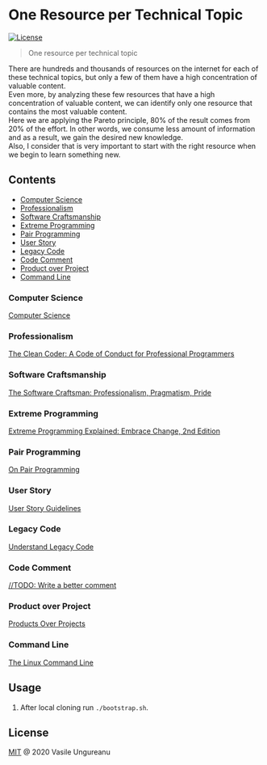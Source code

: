 # One Resource per Technical Topic

<a href="https://github.com/VasileUngureanu/repository-template/blob/master/LICENSE"><img src="https://img.shields.io/badge/license-MIT-green.svg" alt="License"></a>

> One resource per technical topic

There are hundreds and thousands of resources on the internet for each of these technical topics, but only a few of them have a high concentration of valuable content.
<br />
Even more, by analyzing these few resources that have a high concentration of valuable content, we can identify only one resource that contains the most valuable content.
<br />
Here we are applying the Pareto principle, 80% of the result comes from 20% of the effort. In other words, we consume less amount of information and as a result, we gain the desired new knowledge.
<br />
Also, I consider that is very important to start with the right resource when we begin to learn something new.

## Contents

* [Computer Science](#computer-science)
* [Professionalism](#professionalism)
* [Software Craftsmanship](#software-craftsmanship)
* [Extreme Programming](#extreme-programming)
* [Pair Programming](#pair-programming)
* [User Story](#user-story)
* [Legacy Code](#legacy-code)
* [Code Comment](#code-comment)
* [Product over Project](#product-over-project)
* [Command Line](#command-line)

### Computer Science

[Computer Science](https://www.youtube.com/channel/UCSX3MR0gnKDxyXAyljWzm0Q)

### Professionalism

[The Clean Coder: A Code of Conduct for Professional Programmers](https://www.goodreads.com/book/show/10284614-the-clean-coder)

### Software Craftsmanship

[The Software Craftsman: Professionalism, Pragmatism, Pride](https://www.goodreads.com/book/show/23215733-the-software-craftsman)

### Extreme Programming

[Extreme Programming Explained: Embrace Change, 2nd Edition](https://www.goodreads.com/book/show/67833.Extreme_Programming_Explained)

### Pair Programming

[On Pair Programming](https://martinfowler.com/articles/on-pair-programming.html)

### User Story

[User Story Guidelines](https://codurance.com/2015/03/20/user-stories-guidelines/)

### Legacy Code

[Understand Legacy Code](https://understandlegacycode.com/)

### Code Comment

[//TODO: Write a better comment](https://dev.to/adammc331/todo-write-a-better-comment-4c8c)

### Product over Project

[Products Over Projects](https://martinfowler.com/articles/products-over-projects.html)

### Command Line

[The Linux Command Line](https://www.goodreads.com/book/show/11724436-the-linux-command-line?ac=1&from_search=true&qid=frX8uH37dA&rank=1)

## Usage

1. After local cloning run `./bootstrap.sh`.

License
-------

[MIT](LICENSE) @ 2020 Vasile Ungureanu
